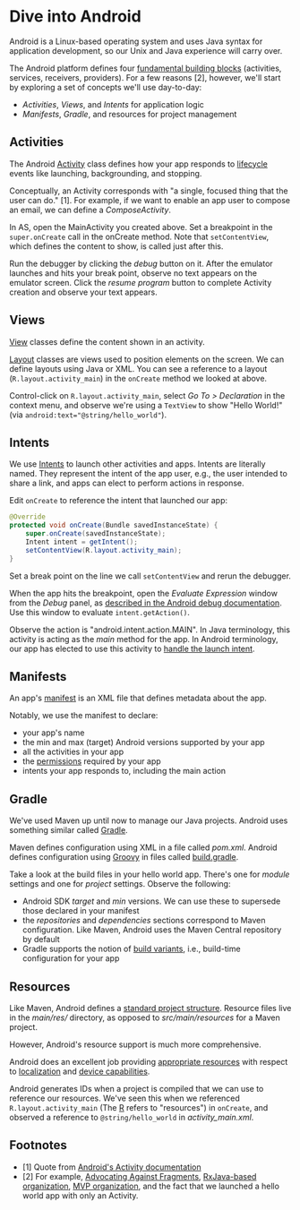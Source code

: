 
# Dive into Android

Android is a Linux-based operating system and uses Java syntax for application development, so our Unix and Java experience will carry over.

The Android platform defines four [fundamental building blocks](http://developer.android.com/guide/components/fundamentals.html) (activities, services, receivers, providers). For a few reasons [2], however, we'll start by exploring a set of concepts we'll use day-to-day:
* _Activities_, _Views_, and _Intents_ for application logic
* _Manifests_, _Gradle_, and resources for project management

## Activities

The Android [Activity](http://developer.android.com/reference/android/app/Activity.html) class defines how your app responds to [lifecycle](http://developer.android.com/reference/android/app/Activity.html#ActivityLifecycle) events like launching, backgrounding, and stopping.

Conceptually, an Activity corresponds with "a single, focused thing that the user can do." [1]. For example, if we want to enable an app user to compose an email, we can define a _ComposeActivity_.

In AS, open the MainActivity you created above. Set a breakpoint in the `super.onCreate` call in the onCreate method. Note that `setContentView`, which defines the content to show, is called just after this.

Run the debugger by clicking the _debug_ button on it. After the emulator launches and hits your break point, observe no text appears on the emulator screen. Click the _resume program_ button to complete Activity creation and observe your text appears.

## Views

[View](http://developer.android.com/guide/topics/ui/overview.html) classes define the content shown in an activity.

[Layout](http://developer.android.com/guide/topics/ui/declaring-layout.html) classes are views used to position elements on the screen. We can define layouts using Java or XML. You can see a reference to a layout (`R.layout.activity_main`) in the `onCreate` method we looked at above.

Control-click on `R.layout.activity_main`, select _Go To > Declaration_ in the context menu, and observe we're using a `TextView` to show "Hello World!" (via `android:text="@string/hello_world"`).

## Intents

We use [Intents](http://developer.android.com/guide/components/intents-filters.html) to launch other activities and apps. Intents are literally named. They represent the intent of the app user, e.g., the user intended to share a link, and apps can elect to perform actions in response.

Edit `onCreate` to reference the intent that launched our app:

```java
@Override
protected void onCreate(Bundle savedInstanceState) {
    super.onCreate(savedInstanceState);
    Intent intent = getIntent();
    setContentView(R.layout.activity_main);
}
```

Set a break point on the line we call `setContentView` and rerun the debugger.

When the app hits the breakpoint, open the _Evaluate Expression_ window from the _Debug_ panel, as [described in the Android debug documentation](https://developer.android.com/tools/debugging/debugging-studio.html#breakPointsDebug). Use this window to evaluate `intent.getAction()`.

Observe the action is "android.intent.action.MAIN". In Java terminology, this activity is acting as the _main_ method for the app. In Android terminology, our app has elected to use this activity to [handle the launch intent](http://developer.android.com/training/basics/activity-lifecycle/starting.html#launching-activity).

## Manifests

An app's [manifest](http://developer.android.com/guide/topics/manifest/manifest-intro.html) is an XML file that defines metadata about the app.

Notably, we use the manifest to declare:
* your app's name
* the min and max (target) Android versions supported by your app
* all the activities in your app
* the [permissions](http://developer.android.com/reference/android/Manifest.permission.html) required by your app
* intents your app responds to, including the main action

## Gradle

We've used Maven up until now to manage our Java projects. Android uses something similar called [Gradle](https://gradle.org/).

Maven defines configuration using XML in a file called _pom.xml_. Android defines configuration using [Groovy](http://groovy-lang.org/) in files called [build.gradle](https://developer.android.com/tools/building/configuring-gradle.html#buildFileBasics).

Take a look at the build files in your hello world app. There's one for _module_ settings and one for _project_ settings. Observe the following:
* Android SDK _target_ and _min_ versions. We can use these to supersede those declared in your manifest
* the _repositories_ and _dependencies_ sections correspond to Maven configuration. Like Maven, Android uses the Maven Central repository by default
* Gradle supports the notion of [build variants](https://developer.android.com/tools/building/configuring-gradle.html#workBuildVariants), i.e., build-time configuration for your app 

## Resources

Like Maven, Android defines a [standard project structure](https://developer.android.com/tools/projects/index.html#ProjectFiles). Resource files live in the _main/res/_ directory, as opposed to _src/main/resources_ for a Maven project.

However, Android's resource support is much more comprehensive.

Android does an excellent job providing [appropriate resources](http://developer.android.com/guide/topics/resources/index.html) with respect to [localization](http://developer.android.com/training/basics/supporting-devices/languages.html) and [device capabilities](http://developer.android.com/training/basics/supporting-devices/screens.html).

Android generates IDs when a project is compiled that we can use to reference our resources. We've seen this when we referenced `R.layout.activity_main` (The [R](http://developer.android.com/reference/android/R.html) refers to "resources") in `onCreate`, and observed a reference to `@string/hello_world` in _activity_main.xml_.

## Footnotes

* [1] Quote from [Android's Activity documentation](http://developer.android.com/reference/android/app/Activity.html)
* [2] For example, [Advocating Against Fragments](https://corner.squareup.com/2014/10/advocating-against-android-fragments.html), [RxJava-based organization](https://twitter.com/jakewharton/status/385898996884971520), [MVP organization](http://fernandocejas.com/2014/09/03/architecting-android-the-clean-way/), and the fact that we launched a hello world app with only an Activity.